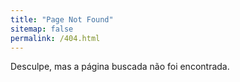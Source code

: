 ```yaml
---
title: "Page Not Found"
sitemap: false
permalink: /404.html
---
```


Desculpe, mas a página buscada não foi encontrada.
